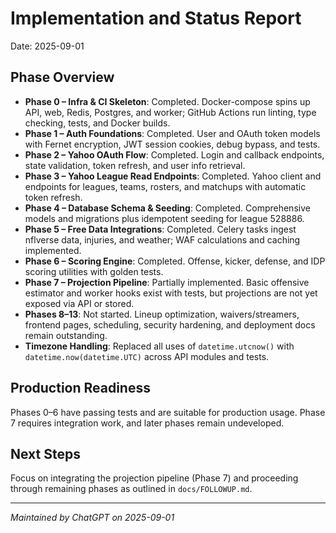 # Implementation and Status Report

Date: 2025-09-01

## Phase Overview
- **Phase 0 – Infra & CI Skeleton**: Completed. Docker-compose spins up API, web, Redis, Postgres, and worker; GitHub Actions run linting, type checking, tests, and Docker builds.
- **Phase 1 – Auth Foundations**: Completed. User and OAuth token models with Fernet encryption, JWT session cookies, debug bypass, and tests.
- **Phase 2 – Yahoo OAuth Flow**: Completed. Login and callback endpoints, state validation, token refresh, and user info retrieval.
- **Phase 3 – Yahoo League Read Endpoints**: Completed. Yahoo client and endpoints for leagues, teams, rosters, and matchups with automatic token refresh.
- **Phase 4 – Database Schema & Seeding**: Completed. Comprehensive models and migrations plus idempotent seeding for league 528886.
- **Phase 5 – Free Data Integrations**: Completed. Celery tasks ingest nflverse data, injuries, and weather; WAF calculations and caching implemented.
- **Phase 6 – Scoring Engine**: Completed. Offense, kicker, defense, and IDP scoring utilities with golden tests.
- **Phase 7 – Projection Pipeline**: Partially implemented. Basic offensive estimator and worker hooks exist with tests, but projections are not yet exposed via API or stored.
- **Phases 8–13**: Not started. Lineup optimization, waivers/streamers, frontend pages, scheduling, security hardening, and deployment docs remain outstanding.
- **Timezone Handling**: Replaced all uses of `datetime.utcnow()` with `datetime.now(datetime.UTC)` across API modules and tests.

## Production Readiness
Phases 0–6 have passing tests and are suitable for production usage. Phase 7 requires integration work, and later phases remain undeveloped.

## Next Steps
Focus on integrating the projection pipeline (Phase 7) and proceeding through remaining phases as outlined in `docs/FOLLOWUP.md`.

---

*Maintained by ChatGPT on 2025-09-01*
